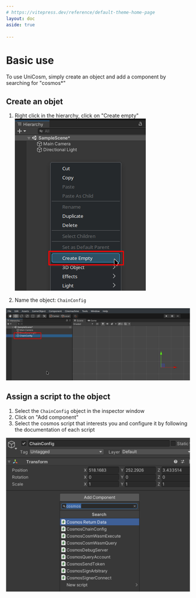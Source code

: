 ```yaml
---
# https://vitepress.dev/reference/default-theme-home-page
layout: doc
aside: true
 
---
```


# Basic use 

To use UniCosm, simply create an object and add a component by searching for "cosmos*"

## Create an objet  

1. Right click in the hierarchy, click on "Create empty"  
![An image](img/basicuse3.png)

2. Name the object: ```ChainConfig``` 

![An image](img/basicuse1.png)

## Assign a script to the object

1. Select the ```ChainConfig``` object in the inspector window
2. Click on "Add component"
3. Select the cosmos script that interests you and configure it by following the documentation of each script

![An image](img/basicuse2.png)


 